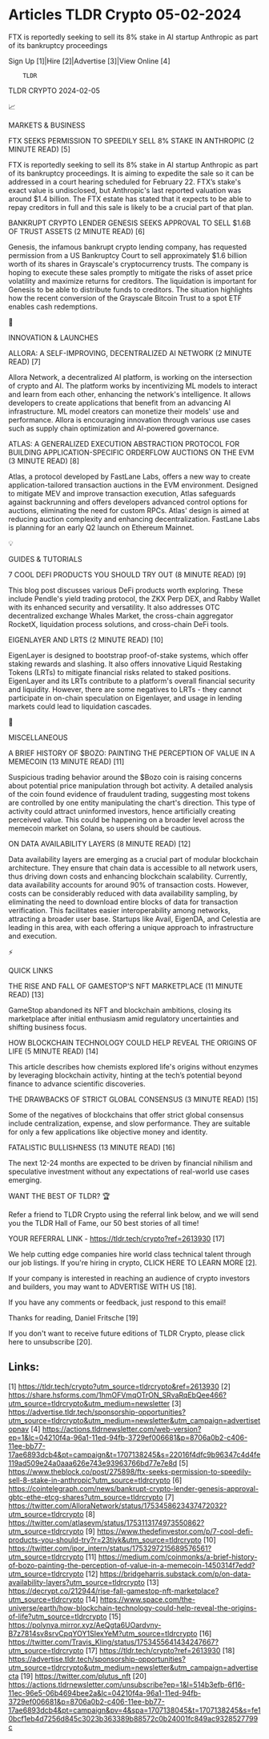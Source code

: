 # Articles TLDR Crypto 05-02-2024

FTX is reportedly seeking to sell its 8% stake in AI startup Anthropic
as part of its bankruptcy proceedings  

Sign Up [1]|Hire [2]|Advertise [3]|View Online [4] 

		TLDR 

TLDR CRYPTO 2024-02-05

📈 

MARKETS & BUSINESS

 FTX SEEKS PERMISSION TO SPEEDILY SELL 8% STAKE IN ANTHROPIC (2 MINUTE
READ) [5] 

 FTX is reportedly seeking to sell its 8% stake in AI startup
Anthropic as part of its bankruptcy proceedings. It is aiming to
expedite the sale so it can be addressed in a court hearing scheduled
for February 22. FTX’s stake's exact value is undisclosed, but
Anthropic's last reported valuation was around $1.4 billion. The FTX
estate has stated that it expects to be able to repay creditors in
full and this sale is likely to be a crucial part of that plan. 

 BANKRUPT CRYPTO LENDER GENESIS SEEKS APPROVAL TO SELL $1.6B OF TRUST
ASSETS (2 MINUTE READ) [6] 

 Genesis, the infamous bankrupt crypto lending company, has requested
permission from a US Bankruptcy Court to sell approximately $1.6
billion worth of its shares in Grayscale's cryptocurrency trusts. The
company is hoping to execute these sales promptly to mitigate the
risks of asset price volatility and maximize returns for creditors.
The liquidation is important for Genesis to be able to distribute
funds to creditors. The situation highlights how the recent conversion
of the Grayscale Bitcoin Trust to a spot ETF enables cash redemptions.


🚀 

INNOVATION & LAUNCHES

 ALLORA: A SELF-IMPROVING, DECENTRALIZED AI NETWORK (2 MINUTE READ)
[7] 

 Allora Network, a decentralized AI platform, is working on the
intersection of crypto and AI. The platform works by incentivizing ML
models to interact and learn from each other, enhancing the network's
intelligence. It allows developers to create applications that benefit
from an advancing AI infrastructure. ML model creators can monetize
their models' use and performance. Allora is encouraging innovation
through various use cases such as supply chain optimization and
AI-powered governance. 

 ATLAS: A GENERALIZED EXECUTION ABSTRACTION PROTOCOL FOR BUILDING
APPLICATION-SPECIFIC ORDERFLOW AUCTIONS ON THE EVM (3 MINUTE READ) [8]


 Atlas, a protocol developed by FastLane Labs, offers a new way to
create application-tailored transaction auctions in the EVM
environment. Designed to mitigate MEV and improve transaction
execution, Atlas safeguards against backrunning and offers developers
advanced control options for auctions, eliminating the need for custom
RPCs. Atlas' design is aimed at reducing auction complexity and
enhancing decentralization. FastLane Labs is planning for an early Q2
launch on Ethereum Mainnet. 

💡 

GUIDES & TUTORIALS

 7 COOL DEFI PRODUCTS YOU SHOULD TRY OUT (8 MINUTE READ) [9] 

 This blog post discusses various DeFi products worth exploring. These
include Pendle's yield trading protocol, the ZKX Perp DEX, and Rabby
Wallet with its enhanced security and versatility. It also addresses
OTC decentralized exchange Whales Market, the cross-chain aggregator
RocketX, liquidation process solutions, and cross-chain DeFi tools. 

 EIGENLAYER AND LRTS (2 MINUTE READ) [10] 

 EigenLayer is designed to bootstrap proof-of-stake systems, which
offer staking rewards and slashing. It also offers innovative Liquid
Restaking Tokens (LRTs) to mitigate financial risks related to staked
positions. EigenLayer and its LRTs contribute to a platform's overall
financial security and liquidity. However, there are some negatives to
LRTs - they cannot participate in on-chain speculation on Eigenlayer,
and usage in lending markets could lead to liquidation cascades. 

🦄 

MISCELLANEOUS

 A BRIEF HISTORY OF $BOZO: PAINTING THE PERCEPTION OF VALUE IN A
MEMECOIN (13 MINUTE READ) [11] 

 Suspicious trading behavior around the $Bozo coin is raising concerns
about potential price manipulation through bot activity. A detailed
analysis of the coin found evidence of fraudulent trading, suggesting
most tokens are controlled by one entity manipulating the chart's
direction. This type of activity could attract uninformed investors,
hence artificially creating perceived value. This could be happening
on a broader level across the memecoin market on Solana, so users
should be cautious. 

 ON DATA AVAILABILITY LAYERS (8 MINUTE READ) [12] 

 Data availability layers are emerging as a crucial part of modular
blockchain architecture. They ensure that chain data is accessible to
all network users, thus driving down costs and enhancing blockchain
scalability. Currently, data availability accounts for around 90% of
transaction costs. However, costs can be considerably reduced with
data availability sampling, by eliminating the need to download entire
blocks of data for transaction verification. This facilitates easier
interoperability among networks, attracting a broader user base.
Startups like Avail, EigenDA, and Celestia are leading in this area,
with each offering a unique approach to infrastructure and execution. 

⚡ 

QUICK LINKS

 THE RISE AND FALL OF GAMESTOP'S NFT MARKETPLACE (11 MINUTE READ) [13]


 GameStop abandoned its NFT and blockchain ambitions, closing its
marketplace after initial enthusiasm amid regulatory uncertainties and
shifting business focus. 

 HOW BLOCKCHAIN TECHNOLOGY COULD HELP REVEAL THE ORIGINS OF LIFE (5
MINUTE READ) [14] 

 This article describes how chemists explored life's origins without
enzymes by leveraging blockchain activity, hinting at the tech’s
potential beyond finance to advance scientific discoveries. 

 THE DRAWBACKS OF STRICT GLOBAL CONSENSUS (3 MINUTE READ) [15] 

 Some of the negatives of blockchains that offer strict global
consensus include centralization, expense, and slow performance. They
are suitable for only a few applications like objective money and
identity. 

 FATALISTIC BULLISHNESS (13 MINUTE READ) [16] 

 The next 12-24 months are expected to be driven by financial nihilism
and speculative investment without any expectations of real-world use
cases emerging. 

WANT THE BEST OF TLDR? 🏆

Refer a friend to TLDR Crypto using the referral link below, and we
will send you the TLDR Hall of Fame, our 50 best stories of all time!

YOUR REFERRAL LINK - https://tldr.tech/crypto?ref=2613930 [17]

 We help cutting edge companies hire world class technical talent
through our job listings. If you're hiring in crypto, CLICK HERE TO
LEARN MORE [2]. 

If your company is interested in reaching an audience of crypto
investors and builders, you may want to ADVERTISE WITH US [18]. 

If you have any comments or feedback, just respond to this email! 

Thanks for reading, 
Daniel Fritsche [19] 

If you don't want to receive future editions of TLDR Crypto,
please click here to unsubscribe [20]. 

 

Links:
------
[1] https://tldr.tech/crypto?utm_source=tldrcrypto&ref=2613930
[2] https://share.hsforms.com/1hmOFVmqOTrON_SRvaRqEbQee466?utm_source=tldrcrypto&utm_medium=newsletter
[3] https://advertise.tldr.tech/sponsorship-opportunities?utm_source=tldrcrypto&utm_medium=newsletter&utm_campaign=advertisetopnav
[4] https://actions.tldrnewsletter.com/web-version?ep=1&lc=04210f4a-96a1-11ed-94fb-3729ef006681&p=8706a0b2-c406-11ee-bb77-17ae6893dcb4&pt=campaign&t=1707138245&s=22016f4dfc9b96347c4d4fe119ad509e24a0aaa626e743e93963766bd77e7e8d
[5] https://www.theblock.co/post/275898/ftx-seeks-permission-to-speedily-sell-8-stake-in-anthropic?utm_source=tldrcrypto
[6] https://cointelegraph.com/news/bankrupt-crypto-lender-genesis-approval-gbtc-ethe-etcg-shares?utm_source=tldrcrypto
[7] https://twitter.com/AlloraNetwork/status/1753458623437472032?utm_source=tldrcrypto
[8] https://twitter.com/atlasevm/status/1753113174973550862?utm_source=tldrcrypto
[9] https://www.thedefinvestor.com/p/7-cool-defi-products-you-should-try?r=23tiyk&utm_source=tldrcrypto
[10] https://twitter.com/ipor_intern/status/1753297215689576561?utm_source=tldrcrypto
[11] https://medium.com/coinmonks/a-brief-history-of-bozo-painting-the-perception-of-value-in-a-memecoin-1450314f7edd?utm_source=tldrcrypto
[12] https://bridgeharris.substack.com/p/on-data-availability-layers?utm_source=tldrcrypto
[13] https://decrypt.co/212944/rise-fall-gamestop-nft-marketplace?utm_source=tldrcrypto
[14] https://www.space.com/the-universe/earth/how-blockchain-technology-could-help-reveal-the-origins-of-life?utm_source=tldrcrypto
[15] https://polynya.mirror.xyz/AeQgta6UOardvny-B7z7814sv8srvCpqYOY1SIexYeM?utm_source=tldrcrypto
[16] https://twitter.com/Travis_Kling/status/1753455641434247667?utm_source=tldrcrypto
[17] https://tldr.tech/crypto?ref=2613930
[18] https://advertise.tldr.tech/sponsorship-opportunities?utm_source=tldrcrypto&utm_medium=newsletter&utm_campaign=advertisecta
[19] https://twitter.com/plutus_nft
[20] https://actions.tldrnewsletter.com/unsubscribe?ep=1&l=514b3efb-6f16-11ec-96e5-06b4694bee2a&lc=04210f4a-96a1-11ed-94fb-3729ef006681&p=8706a0b2-c406-11ee-bb77-17ae6893dcb4&pt=campaign&pv=4&spa=1707138045&t=1707138245&s=fe10bcf1eb4d7256d845c3023b363389b88572c0b24001fc849ac9328527799c